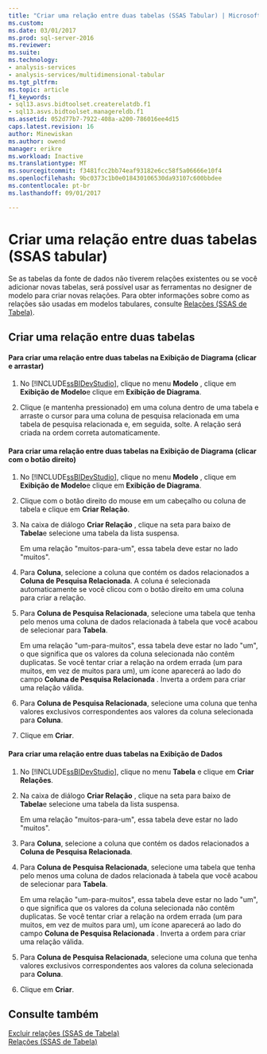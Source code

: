 ```yaml
---
title: "Criar uma relação entre duas tabelas (SSAS Tabular) | Microsoft Docs"
ms.custom: 
ms.date: 03/01/2017
ms.prod: sql-server-2016
ms.reviewer: 
ms.suite: 
ms.technology:
- analysis-services
- analysis-services/multidimensional-tabular
ms.tgt_pltfrm: 
ms.topic: article
f1_keywords:
- sql13.asvs.bidtoolset.createrelatdb.f1
- sql13.asvs.bidtoolset.managereldb.f1
ms.assetid: 052d77b7-7922-408a-a200-786016ee4d15
caps.latest.revision: 16
author: Minewiskan
ms.author: owend
manager: erikre
ms.workload: Inactive
ms.translationtype: MT
ms.sourcegitcommit: f3481fcc2bb74eaf93182e6cc58f5a06666e10f4
ms.openlocfilehash: 9bc0373c1b0e018430106530da93107c600bbdee
ms.contentlocale: pt-br
ms.lasthandoff: 09/01/2017

---
```

# <a name="create-a-relationship-between-two-tables-ssas-tabular"></a>Criar uma relação entre duas tabelas (SSAS tabular)
  Se as tabelas da fonte de dados não tiverem relações existentes ou se você adicionar novas tabelas, será possível usar as ferramentas no designer de modelo para criar novas relações. Para obter informações sobre como as relações são usadas em modelos tabulares, consulte [Relações &#40;SSAS de Tabela&#41;](../../analysis-services/tabular-models/relationships-ssas-tabular.md).  
  
## <a name="create-a-relationship-between-two-tables"></a>Criar uma relação entre duas tabelas  
  
#### <a name="to-create-a-relationship-between-two-tables-in-diagram-view-click-and-drag"></a>Para criar uma relação entre duas tabelas na Exibição de Diagrama (clicar e arrastar)  
  
1.  No [!INCLUDE[ssBIDevStudio](../../includes/ssbidevstudio-md.md)], clique no menu **Modelo** , clique em **Exibição de Modelo**e clique em **Exibição de Diagrama**.  
  
2.  Clique (e mantenha pressionado) em uma coluna dentro de uma tabela e arraste o cursor para uma coluna de pesquisa relacionada em uma tabela de pesquisa relacionada e, em seguida, solte. A relação será criada na ordem correta automaticamente.  
  
#### <a name="to-create-a-relationship-between-two-tables-in-diagram-view-right-click"></a>Para criar uma relação entre duas tabelas na Exibição de Diagrama (clicar com o botão direito)  
  
1.  No [!INCLUDE[ssBIDevStudio](../../includes/ssbidevstudio-md.md)], clique no menu **Modelo** , clique em **Exibição de Modelo**e clique em **Exibição de Diagrama**.  
  
2.  Clique com o botão direito do mouse em um cabeçalho ou coluna de tabela e clique em **Criar Relação**.  
  
3.  Na caixa de diálogo **Criar Relação** , clique na seta para baixo de **Tabela**e selecione uma tabela da lista suspensa.  
  
     Em uma relação "muitos-para-um", essa tabela deve estar no lado "muitos".  
  
4.  Para **Coluna**, selecione a coluna que contém os dados relacionados a **Coluna de Pesquisa Relacionada**. A coluna é selecionada automaticamente se você clicou com o botão direito em uma coluna para criar a relação.  
  
5.  Para **Coluna de Pesquisa Relacionada**, selecione uma tabela que tenha pelo menos uma coluna de dados relacionada à tabela que você acabou de selecionar para **Tabela**.  
  
     Em uma relação "um-para-muitos", essa tabela deve estar no lado "um", o que significa que os valores da coluna selecionada não contêm duplicatas. Se você tentar criar a relação na ordem errada (um para muitos, em vez de muitos para um), um ícone aparecerá ao lado do campo **Coluna de Pesquisa Relacionada** . Inverta a ordem para criar uma relação válida.  
  
6.  Para **Coluna de Pesquisa Relacionada**, selecione uma coluna que tenha valores exclusivos correspondentes aos valores da coluna selecionada para **Coluna**.  
  
7.  Clique em **Criar**.  
  
#### <a name="to-create-a-relationship-between-two-tables-in-data-view"></a>Para criar uma relação entre duas tabelas na Exibição de Dados  
  
1.  No [!INCLUDE[ssBIDevStudio](../../includes/ssbidevstudio-md.md)], clique no menu **Tabela** e clique em **Criar Relações**.  
  
2.  Na caixa de diálogo **Criar Relação** , clique na seta para baixo de **Tabela**e selecione uma tabela da lista suspensa.  
  
     Em uma relação "muitos-para-um", essa tabela deve estar no lado "muitos".  
  
3.  Para **Coluna**, selecione a coluna que contém os dados relacionados a **Coluna de Pesquisa Relacionada**.  
  
4.  Para **Coluna de Pesquisa Relacionada**, selecione uma tabela que tenha pelo menos uma coluna de dados relacionada à tabela que você acabou de selecionar para **Tabela**.  
  
     Em uma relação "um-para-muitos", essa tabela deve estar no lado "um", o que significa que os valores da coluna selecionada não contêm duplicatas. Se você tentar criar a relação na ordem errada (um para muitos, em vez de muitos para um), um ícone aparecerá ao lado do campo **Coluna de Pesquisa Relacionada** . Inverta a ordem para criar uma relação válida.  
  
5.  Para **Coluna de Pesquisa Relacionada**, selecione uma coluna que tenha valores exclusivos correspondentes aos valores da coluna selecionada para **Coluna**.  
  
6.  Clique em **Criar**.  
  
## <a name="see-also"></a>Consulte também  
 [Excluir relações &#40;SSAS de Tabela&#41;](../../analysis-services/tabular-models/delete-relationships-ssas-tabular.md)   
 [Relações &#40;SSAS de Tabela&#41;](../../analysis-services/tabular-models/relationships-ssas-tabular.md)  
  
  

